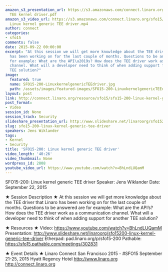 ```yaml
---
amazon_s3_presentation_url: https://s3.amazonaws.com/connect.linaro.org/sfo15/Presentations/09-22-Tuesday/SFO15-200-
  TEE kernel driver.pdf
amazon_s3_video_url: https://s3.amazonaws.com/connect.linaro.org/sfo15/Videos/09-22-Tuesday/SFO15-200
  Linux kernel generic TEE driver.mp4
author: connect
categories:
- sfo15
comments: false
date: 2015-09-22 00:00:00
excerpt: "At this session we will get more knowledge about the TEE driver that Linaro
  has been working on for the last couple of months. Questions to be answered are
  for example: What are the API\u2019s? How does the TEE driver work as a communication
  channel. What will a developer need to think of when adding support for another
  TEE solution?"
image:
  featured: true
  name: SFO15-200-LinuxkernelgenericTEEdriver.jpg
  path: /assets/images/featured-images/SFO15-200-LinuxkernelgenericTEEdriver.jpg
layout: post
link: http://connect.linaro.org/resource/sfo15/sfo15-200-linux-kernel-generic-tee-driver/
post_format:
- Video
session_id: None
session_track: Security
slideshare_presentation_url: http://www.slideshare.net/linaroorg/sfo15200-linux-kernel-generic-tee-driver
slug: sfo15-200-linux-kernel-generic-tee-driver
speakers: Jens Wiklander
tags:
- Kernel
- Security
title: 'SFO15-200: Linux kernel generic TEE driver'
video_length: '40:26'
video_thumbnail: None
wordpress_id: 2808
youtube_video_url: https://www.youtube.com/watch?v=BhLndLUQamM
---
```


SFO15-200: Linux kernel generic TEE driver
Speaker:  Jens Wiklander
Date: September 22, 2015

★ Session Description ★
At this session we will get more knowledge about the TEE driver that Linaro has been working on for the last couple of months. Questions to be answered are for example: What are the API’s? How does the TEE driver work as a communication channel. What will a developer need to think of when adding support for another TEE solution?

★ Resources ★ 
Video: https://www.youtube.com/watch?v=BhLndLUQamM
Presentation:  http://www.slideshare.net/linaroorg/sfo15200-linux-kernel-generic-tee-driver
Etherpad: pad.linaro.org/p/sfo15-200
Pathable: https://sfo15.pathable.com/meetings/302831    

★ Event Details ★ 
Linaro Connect San Francisco 2015 - #SFO15 
September 21-25, 2015 
Hyatt Regency Hotel 
http://www.linaro.org
http://connect.linaro.org